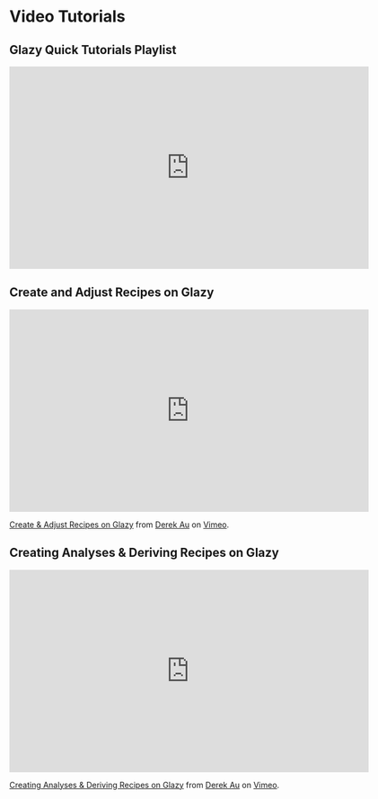 # Video Tutorials

## Glazy Quick Tutorials Playlist

<iframe width="640" height="360" src="https://www.youtube.com/embed/videoseries?list=PLkJuhYcJ0ob8oCsfsjC8TZLd7kkWla5lm" frameborder="0" allow="accelerometer; autoplay; encrypted-media; gyroscope; picture-in-picture" allowfullscreen></iframe>

## Create and Adjust Recipes on Glazy

<iframe src="https://player.vimeo.com/video/317512925" width="640" height="360" frameborder="0" webkitallowfullscreen mozallowfullscreen allowfullscreen></iframe>
<p><a href="https://vimeo.com/317512925">Create &amp; Adjust Recipes on Glazy</a> from <a href="https://vimeo.com/derekau">Derek Au</a> on <a href="https://vimeo.com">Vimeo</a>.</p>

## Creating Analyses & Deriving Recipes on Glazy

<iframe src="https://player.vimeo.com/video/319112294" width="640" height="360" frameborder="0" webkitallowfullscreen mozallowfullscreen allowfullscreen></iframe>
<p><a href="https://vimeo.com/319112294">Creating Analyses &amp; Deriving Recipes on Glazy</a> from <a href="https://vimeo.com/derekau">Derek Au</a> on <a href="https://vimeo.com">Vimeo</a>.</p>